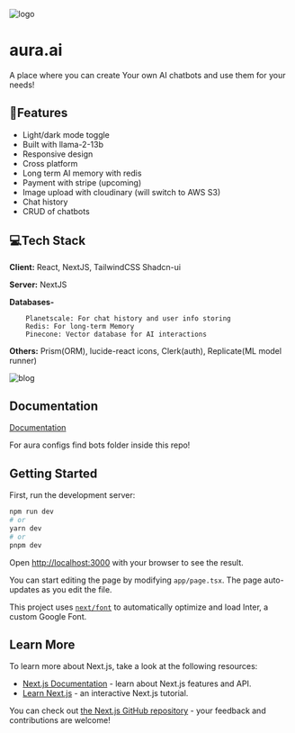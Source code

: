 


![logo](https://github.com/0rbitSoc/aura/assets/133385746/a7e58cb3-7b76-4d4d-957f-00e9ab3c9adf)


# aura.ai

A place where you can create Your own AI chatbots and use them for your needs!




## 📱Features

- Light/dark mode toggle
- Built with llama-2-13b
- Responsive design 
- Cross platform
- Long term AI memory with redis
- Payment with stripe (upcoming)
- Image upload with cloudinary (will switch to AWS S3)
- Chat history
- CRUD of chatbots



## 💻Tech Stack

**Client:** React, NextJS, TailwindCSS Shadcn-ui

**Server:** NextJS

**Databases-** 

        Planetscale: For chat history and user info storing
        Redis: For long-term Memory
        Pinecone: Vector database for AI interactions

**Others:** Prism(ORM), lucide-react icons, Clerk(auth), Replicate(ML model runner)




![blog](https://github.com/0rbitSoc/aura/assets/133385746/8a5b7e71-4637-495b-b2bc-9bc856996957)




## Documentation

[Documentation](https://linktodocumentation)

For aura configs find bots folder inside this repo!

## Getting Started

First, run the development server:

```bash
npm run dev
# or
yarn dev
# or
pnpm dev
```

Open [http://localhost:3000](http://localhost:3000) with your browser to see the result.

You can start editing the page by modifying `app/page.tsx`. The page auto-updates as you edit the file.

This project uses [`next/font`](https://nextjs.org/docs/basic-features/font-optimization) to automatically optimize and load Inter, a custom Google Font.

## Learn More

To learn more about Next.js, take a look at the following resources:

- [Next.js Documentation](https://nextjs.org/docs) - learn about Next.js features and API.
- [Learn Next.js](https://nextjs.org/learn) - an interactive Next.js tutorial.

You can check out [the Next.js GitHub repository](https://github.com/vercel/next.js/) - your feedback and contributions are welcome!


